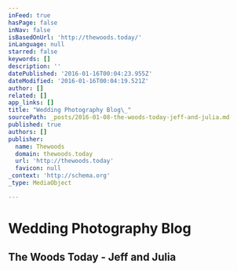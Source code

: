 ```yaml
---
inFeed: true
hasPage: false
inNav: false
isBasedOnUrl: 'http://thewoods.today/'
inLanguage: null
starred: false
keywords: []
description: ''
datePublished: '2016-01-16T00:04:23.955Z'
dateModified: '2016-01-16T00:04:19.521Z'
author: []
related: []
app_links: []
title: "Wedding Photography Blog\_"
sourcePath: _posts/2016-01-08-the-woods-today-jeff-and-julia.md
published: true
authors: []
publisher:
  name: Thewoods
  domain: thewoods.today
  url: 'http://thewoods.today'
  favicon: null
_context: 'http://schema.org'
_type: MediaObject

---
```

# Wedding Photography Blog 

<article style=""><h1>The Woods Today - Jeff and Julia</h1></article>